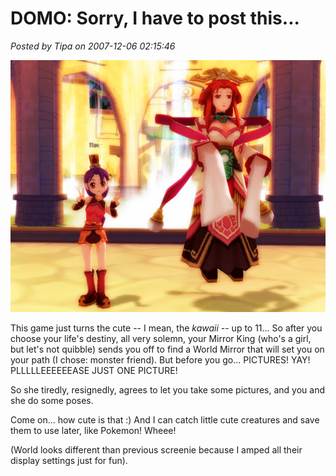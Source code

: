 # DOMO: Sorry, I have to post this...

*Posted by Tipa on 2007-12-06 02:15:46*

![domo-2007-12-05-19-00-03-62.jpg](../uploads/2007/12/domo-2007-12-05-19-00-03-62.jpg)

This game just turns the cute -- I mean, the *kawaii* -- up to 11... So after you choose your life's destiny, all very solemn, your Mirror King (who's a girl, but let's not quibble) sends you off to find a World Mirror that will set you on your path (I chose: monster friend). But before you go... PICTURES! YAY! PLLLLLEEEEEEASE JUST ONE PICTURE!

So she tiredly, resignedly, agrees to let you take some pictures, and you and she do some poses.

Come on... how cute is that :) And I can catch little cute creatures and save them to use later, like Pokemon! Wheee!

(World looks different than previous screenie because I amped all their display settings just for fun).

